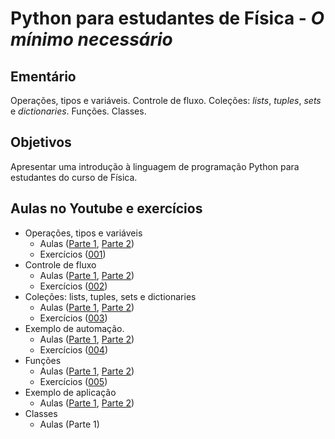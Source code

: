 # Python para estudantes de Física - *O mínimo necessário*
## Ementário
Operações, tipos e variáveis. Controle de fluxo. Coleções: *lists*, *tuples*, *sets* e *dictionaries*. Funções. Classes.
## Objetivos
Apresentar uma introdução à linguagem de programação Python para estudantes do curso de Física.
## Aulas no Youtube e exercícios
- Operações, tipos e variáveis
    - Aulas ([Parte 1](https://youtu.be/uJU3JLQhNkE), [Parte 2](https://www.youtube.com/watch?v=YiOVVn8WY9o))
    - Exercícios ([001](https://1drv.ms/t/s!Ah8Yi5QU95yyhf1zTZo-Gldk6ea-fA?e=j3fPLh))
- Controle de fluxo
    - Aulas ([Parte 1](https://youtu.be/gfHcSvqE7qk), [Parte 2](https://youtu.be/KEZWUhaCdzI))
    - Exercícios ([002](https://1drv.ms/t/s!Ah8Yi5QU95yyhokRen67lPgoKuBcxw))
- Coleções: lists, tuples, sets e dictionaries
    - Aulas ([Parte 1](https://youtu.be/6vtGocd_SO0), [Parte 2](https://youtu.be/1URSUfApVTs))
    - Exercícios ([003](https://1drv.ms/t/s!Ah8Yi5QU95yyhpdVnC0MfmAji3_lvw?e=SiY3Ln))
- Exemplo de automação.
    - Aulas ([Parte 1](https://youtu.be/RrtmXTw_QbA), [Parte 2](https://youtu.be/otE4WxoncmE))
    - Exercícios ([004](https://1drv.ms/t/s!Ah8Yi5QU95yyhphw2ZtG_rE0089f8Q?e=IYgtZt))
- Funções
    - Aulas ([Parte 1](https://youtu.be/hbNLmPLsM6I), [Parte 2](https://youtu.be/PsV1jMmBNVI))
    - Exercícios ([005](https://1drv.ms/t/s!Ah8Yi5QU95yyhpsshWjnve1v-48UwQ?e=mULNQV))
- Exemplo de aplicação
    - Aulas ([Parte 1](https://youtu.be/C27GZfQuFtA), [Parte 2](https://youtu.be/umRZyU6YV2A))
- Classes
    - Aulas (Parte 1)
